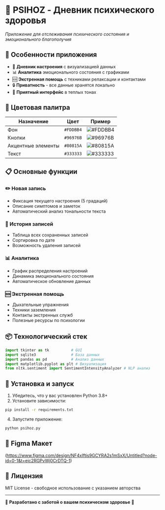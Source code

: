 # 🧠 PSIHOZ - Дневник психического здоровья
*Приложение для отслеживания психического состояния и эмоционального благополучия*

## 🌟 Особенности приложения

- 📅 **Дневник настроения** с визуализацией данных
- 📊 **Аналитика** эмоционального состояния с графиками
- 🆘 **Экстренная помощь** с техниками релаксации и контактами
- 🔒 **Приватность** - все данные хранятся локально
- 🎨 **Приятный интерфейс** в теплых тонах

## 🎨 Цветовая палитра

| Назначение       | Цвет     | Пример               |
|------------------|----------|----------------------|
| Фон             | `#FDDBB4` | ![#FDDBB4](https://via.placeholder.com/15/FDDBB4/000000?text=+) |
| Кнопки          | `#96976B` | ![#96976B](https://via.placeholder.com/15/96976B/000000?text=+) |
| Акцентные элементы | `#80815A` | ![#80815A](https://via.placeholder.com/15/80815A/000000?text=+) |
| Текст           | `#333333` | ![#333333](https://via.placeholder.com/15/333333/000000?text=+) |

## 📋 Основные функции

### ✏️ Новая запись
- Фиксация текущего настроения (5 градаций)
- Описание симптомов и заметок
- Автоматический анализ тональности текста

### 📜 История записей
- Таблица всех сохраненных записей
- Сортировка по дате
- Возможность удаления записей

### 📊 Аналитика
- График распределения настроений
- Динамика эмоционального состояния
- Автоматическое обновление данных

### 🆘 Экстренная помощь
- Дыхательные упражнения
- Техники заземления
- Контакты экстренных служб
- Полезные ресурсы по психологии

## 📦 Технологический стек

```python
import tkinter as tk          # GUI
import sqlite3                # База данных
import pandas as pd           # Анализ данных
import matplotlib.pyplot as plt # Визуализация
from nltk.sentiment import SentimentIntensityAnalyzer # NLP анализ
```

## 🚀 Установка и запуск

1. Убедитесь, что у вас установлен Python 3.8+
2. Установите зависимости:
```bash
pip install -r requirements.txt
```
4. Запустите приложение:
```bash
python psihoz.py
```

## 📸 Figma Макет
(https://www.figma.com/design/NF4xIftis9GCYRA2s1mSxX/Untitled?node-id=0-1&t=eic2RGPvWj0CrDTQ-1)

## 📝 Лицензия

MIT License - свободное использование с указанием авторства

---

💖 **Разработано с заботой о вашем психическом здоровье** 💖

